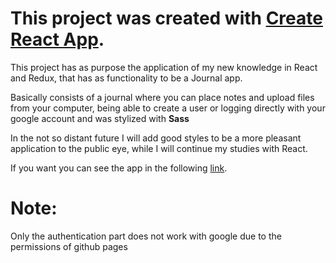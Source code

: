 # This project was created with [Create React App](https://github.com/facebook/create-react-app).

This project has as purpose the application of my new knowledge in React and Redux, that has as functionality to be a Journal app.

Basically consists of a journal where you can place notes and upload files from your computer, being able to create a user or logging directly with your google account and was stylized with **Sass**

In the not so distant future I will add good styles to be a more pleasant application to the public eye, while I will continue my studies with React.

If you want you can see the app in the following [link](https://luismgil.github.io/journal-app/).

# **Note**:

Only the authentication part does not work with google due to the permissions of github pages
